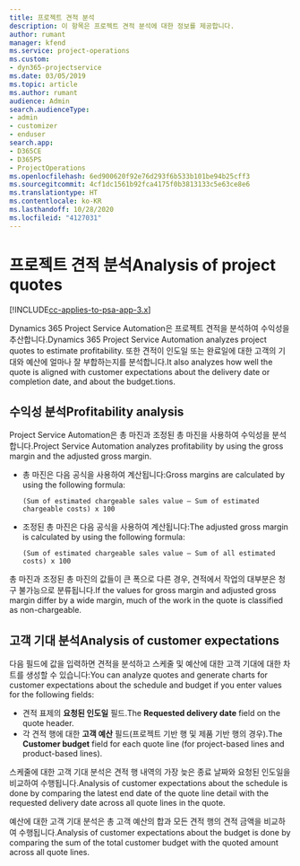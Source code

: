 ```yaml
---
title: 프로젝트 견적 분석
description: 이 항목은 프로젝트 견적 분석에 대한 정보를 제공합니다.
author: rumant
manager: kfend
ms.service: project-operations
ms.custom:
- dyn365-projectservice
ms.date: 03/05/2019
ms.topic: article
ms.author: rumant
audience: Admin
search.audienceType:
- admin
- customizer
- enduser
search.app:
- D365CE
- D365PS
- ProjectOperations
ms.openlocfilehash: 6ed900620f92e76d293f6b533b101be94b25cff3
ms.sourcegitcommit: 4cf1dc1561b92fca4175f0b3813133c5e63ce8e6
ms.translationtype: HT
ms.contentlocale: ko-KR
ms.lasthandoff: 10/28/2020
ms.locfileid: "4127031"
---
```

# <a name="analysis-of-project-quotes"></a><span data-ttu-id="42ed8-103">프로젝트 견적 분석</span><span class="sxs-lookup"><span data-stu-id="42ed8-103">Analysis of project quotes</span></span>

[!INCLUDE[cc-applies-to-psa-app-3.x](../includes/cc-applies-to-psa-app-3x.md)]

<span data-ttu-id="42ed8-104">Dynamics 365 Project Service Automation은 프로젝트 견적을 분석하여 수익성을 추산합니다.</span><span class="sxs-lookup"><span data-stu-id="42ed8-104">Dynamics 365 Project Service Automation analyzes project quotes to estimate profitability.</span></span> <span data-ttu-id="42ed8-105">또한 견적이 인도일 또는 완료일에 대한 고객의 기대와 예산에 얼마나 잘 부합하는지를 분석합니다.</span><span class="sxs-lookup"><span data-stu-id="42ed8-105">It also analyzes how well the quote is aligned with customer expectations about the delivery date or completion date, and about the budget.tions.</span></span>

## <a name="profitability-analysis"></a><span data-ttu-id="42ed8-106">수익성 분석</span><span class="sxs-lookup"><span data-stu-id="42ed8-106">Profitability analysis</span></span>

<span data-ttu-id="42ed8-107">Project Service Automation은 총 마진과 조정된 총 마진을 사용하여 수익성을 분석합니다.</span><span class="sxs-lookup"><span data-stu-id="42ed8-107">Project Service Automation analyzes profitability by using the gross margin and the adjusted gross margin.</span></span>

- <span data-ttu-id="42ed8-108">총 마진은 다음 공식을 사용하여 계산됩니다:</span><span class="sxs-lookup"><span data-stu-id="42ed8-108">Gross margins are calculated by using the following formula:</span></span>

  `
    (Sum of estimated chargeable sales value – Sum of estimated chargeable costs) x 100
  `
- <span data-ttu-id="42ed8-109">조정된 총 마진은 다음 공식을 사용하여 계산됩니다:</span><span class="sxs-lookup"><span data-stu-id="42ed8-109">The adjusted gross margin is calculated by using the following formula:</span></span>

  `
    (Sum of estimated chargeable sales value – Sum of all estimated costs) x 100
  `

<span data-ttu-id="42ed8-110">총 마진과 조정된 총 마진의 값들이 큰 폭으로 다른 경우, 견적에서 작업의 대부분은 청구 불가능으로 분류됩니다.</span><span class="sxs-lookup"><span data-stu-id="42ed8-110">If the values for gross margin and adjusted gross margin differ by a wide margin, much of the work in the quote is classified as non-chargeable.</span></span>

## <a name="analysis-of-customer-expectations"></a><span data-ttu-id="42ed8-111">고객 기대 분석</span><span class="sxs-lookup"><span data-stu-id="42ed8-111">Analysis of customer expectations</span></span>

<span data-ttu-id="42ed8-112">다음 필드에 값을 입력하면 견적을 분석하고 스케줄 및 예산에 대한 고객 기대에 대한 차트를 생성할 수 있습니다:</span><span class="sxs-lookup"><span data-stu-id="42ed8-112">You can analyze quotes and generate charts for customer expectations about the schedule and budget if you enter values for the following fields:</span></span>

- <span data-ttu-id="42ed8-113">견적 표제의 **요청된 인도일** 필드.</span><span class="sxs-lookup"><span data-stu-id="42ed8-113">The **Requested delivery date** field on the quote header.</span></span>
- <span data-ttu-id="42ed8-114">각 견적 행에 대한 **고객 예산** 필드(프로젝트 기반 행 및 제품 기반 행의 경우).</span><span class="sxs-lookup"><span data-stu-id="42ed8-114">The **Customer budget** field for each quote line (for project-based lines and product-based lines).</span></span>

<span data-ttu-id="42ed8-115">스케줄에 대한 고객 기대 분석은 견적 행 내역의 가장 늦은 종료 날짜와 요청된 인도일을 비교하여 수행됩니다.</span><span class="sxs-lookup"><span data-stu-id="42ed8-115">Analysis of customer expectations about the schedule is done by comparing the latest end date of the quote line detail with the requested delivery date across all quote lines in the quote.</span></span>

<span data-ttu-id="42ed8-116">예산에 대한 고객 기대 분석은 총 고객 예산의 합과 모든 견적 행의 견적 금액을 비교하여 수행됩니다.</span><span class="sxs-lookup"><span data-stu-id="42ed8-116">Analysis of customer expectations about the budget is done by comparing the sum of the total customer budget with the quoted amount across all quote lines.</span></span>
